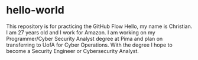 # hello-world
This repository is for practicing the GitHub Flow
Hello, my name is Christian. I am 27 years old and I work for Amazon. I am working on my Programmer/Cyber Security Analyst degree at Pima and plan on transferring to UofA for Cyber Operations. With the degree I hope to become a Security Engineer or Cybersecurity Analyst. 
